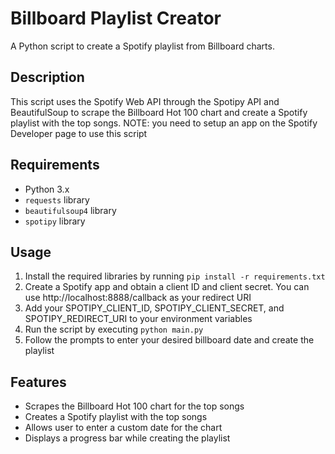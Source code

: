# Billboard Playlist Creator

A Python script to create a Spotify playlist from Billboard charts.

## Description

This script uses the Spotify Web API through the Spotipy API and BeautifulSoup to scrape the Billboard Hot 100 chart and create a Spotify playlist with the top songs.
NOTE: you need to setup an app on the Spotify Developer page to use this script

## Requirements

- Python 3.x
- `requests` library
- `beautifulsoup4` library
- `spotipy` library

## Usage

1. Install the required libraries by running `pip install -r requirements.txt`
2. Create a Spotify app and obtain a client ID and client secret. You can use http://localhost:8888/callback as your redirect URI
3. Add your SPOTIPY_CLIENT_ID, SPOTIPY_CLIENT_SECRET, and SPOTIPY_REDIRECT_URI to your environment variables
4. Run the script by executing `python main.py`
5. Follow the prompts to enter your desired billboard date and create the playlist

## Features

- Scrapes the Billboard Hot 100 chart for the top songs
- Creates a Spotify playlist with the top songs
- Allows user to enter a custom date for the chart
- Displays a progress bar while creating the playlist
